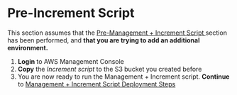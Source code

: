 # Pre-Increment Script

This section assumes that the [Pre-Management + Increment Script ](pre-management-+-increment-script.md)section has been performed, and **that you are trying to add an additional environment.** 

1. **Login** to AWS Management Console
2. **Copy** the _Increment script_ to the S3 bucket you created before
3. You are now ready to run the Management + Increment script. **Continue** to [Management + Increment Script Deployment Steps](../cloudformation-script-deployment-steps/management-+-increment-script-deployment-steps.md)



